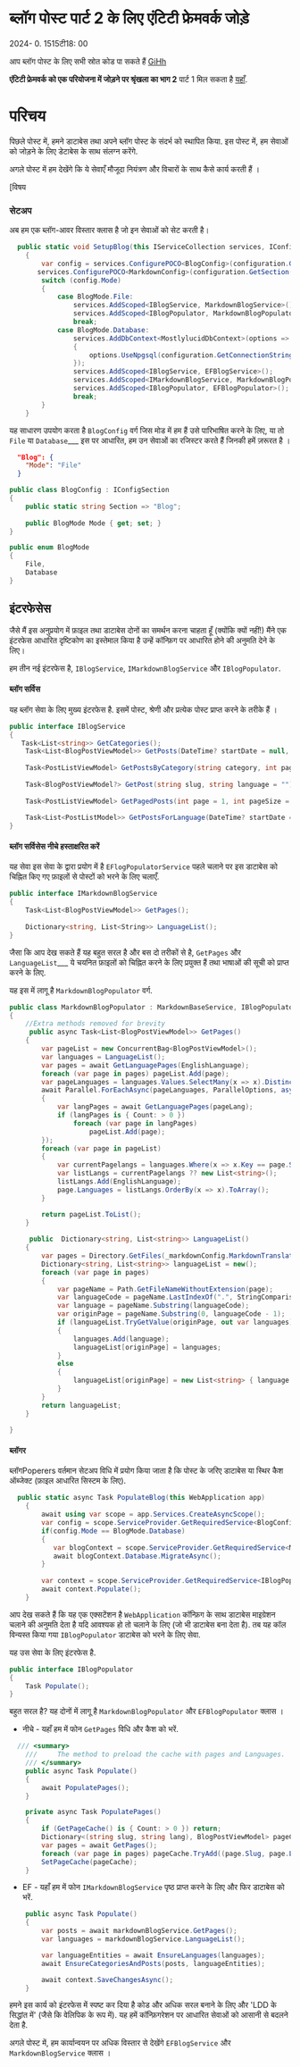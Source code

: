 # ब्लॉग पोस्ट पार्ट 2 के लिए एंटिटी फ्रेमवर्क जोड़े

<!--category-- ASP.NET, Entity Framework -->
<datetime class="hidden">2024- 0. 1515टी18: 00</datetime>

आप ब्लॉग पोस्ट के लिए सभी स्रोत कोड पा सकते हैं [GiHh](https://github.com/scottgal/mostlylucidweb/tree/local/Mostlylucid/Blog)

**एंटिटी फ्रेमवर्क को एक परियोजना में जोड़ने पर श्रृंखला का भाग 2**
पार्ट 1 मिल सकता है [यहाँ](/blog/addingentityframeworkforblogpostspt1).

# परिचय

पिछले पोस्ट में, हमने डाटाबेस तथा अपने ब्लॉग पोस्ट के संदर्भ को स्थापित किया. इस पोस्ट में, हम सेवाओं को जोड़ने के लिए डेटाबेस के साथ संलग्न करेंगे.

अगले पोस्ट में हम देखेंगे कि ये सेवाएँ मौजूदा नियंत्रण और विचारों के साथ कैसे कार्य करती हैं ।

[विषय

### सेटअप

अब हम एक ब्लॉग-आवर विस्तार क्लास है जो इन सेवाओं को सेट करती है।

```csharp
  public static void SetupBlog(this IServiceCollection services, IConfiguration configuration)
    {
        var config = services.ConfigurePOCO<BlogConfig>(configuration.GetSection(BlogConfig.Section));
       services.ConfigurePOCO<MarkdownConfig>(configuration.GetSection(MarkdownConfig.Section));
        switch (config.Mode)
        {
            case BlogMode.File:
                services.AddScoped<IBlogService, MarkdownBlogService>();
                services.AddScoped<IBlogPopulator, MarkdownBlogPopulator>();
                break;
            case BlogMode.Database:
                services.AddDbContext<MostlylucidDbContext>(options =>
                {
                    options.UseNpgsql(configuration.GetConnectionString("DefaultConnection"));
                });
                services.AddScoped<IBlogService, EFBlogService>();
                services.AddScoped<IMarkdownBlogService, MarkdownBlogPopulator>();
                services.AddScoped<IBlogPopulator, EFBlogPopulator>();
                break;
        }
    }
```

यह साधारण उपयोग करता है `BlogConfig` वर्ग जिस मोड में हम हैं उसे पारिभाषित करने के लिए, या तो `File` या `Database`___ इस पर आधारित, हम उन सेवाओं का रजिस्टर करते हैं जिनकी हमें ज़रूरत है ।

```json
  "Blog": {
    "Mode": "File"
  }
```

```csharp
public class BlogConfig : IConfigSection
{
    public static string Section => "Blog";
    
    public BlogMode Mode { get; set; }
}

public enum BlogMode
{
    File,
    Database
}
```

## इंटरफेसेस

जैसे मैं इस अनुप्रयोग में फ़ाइल तथा डाटाबेस दोनों का समर्थन करना चाहता हूँ (क्योंकि क्यों नहीं!) मैंने एक इंटरफेस आधारित दृष्टिकोण का इस्तेमाल किया है उन्हें कॉन्फ़िग पर आधारित होने की अनुमति देने के लिए।

हम तीन नई इंटरफेस है, `IBlogService`, `IMarkdownBlogService` और `IBlogPopulator`.

#### ब्लॉग सर्विस

यह ब्लॉग सेवा के लिए मुख्य इंटरफेस है. इसमें पोस्ट, श्रेणी और प्रत्येक पोस्ट प्राप्त करने के तरीके हैं ।

```csharp
public interface IBlogService
{
   Task<List<string>> GetCategories();
    Task<List<BlogPostViewModel>> GetPosts(DateTime? startDate = null, string category = "");
    
    Task<PostListViewModel> GetPostsByCategory(string category, int page = 1, int pageSize = 10, string language = BaseService.EnglishLanguage);
    
    Task<BlogPostViewModel?> GetPost(string slug, string language = "");
    
    Task<PostListViewModel> GetPagedPosts(int page = 1, int pageSize = 10, string language = BaseService.EnglishLanguage);
    
    Task<List<PostListModel>> GetPostsForLanguage(DateTime? startDate = null, string category = "", string language = BaseService.EnglishLanguage);
}
```

#### ब्लॉग सर्विसेस नीचे हस्ताक्षरित करें

यह सेवा इस सेवा के द्वारा प्रयोग में है `EFlogPopulatorService` पहले चलाने पर इस डाटाबेस को चिह्नित किए गए फ़ाइलों से पोस्टों को भरने के लिए चलाएँ.

```csharp
public interface IMarkdownBlogService
{
    Task<List<BlogPostViewModel>> GetPages();
    
    Dictionary<string, List<String>> LanguageList();
}
```

जैसा कि आप देख सकते हैं यह बहुत सरल है और बस दो तरीकों से है, `GetPages` और `LanguageList`___ ये चयनित फ़ाइलों को चिह्नित करने के लिए प्रयुक्त हैं तथा भाषाओं की सूची को प्राप्त करने के लिए.

यह इस में लागू है `MarkdownBlogPopulator` वर्ग.

```csharp
public class MarkdownBlogPopulator : MarkdownBaseService, IBlogPopulator, IMarkdownBlogService
{
    //Extra methods removed for brevity
     public async Task<List<BlogPostViewModel>> GetPages()
    {
        var pageList = new ConcurrentBag<BlogPostViewModel>();
        var languages = LanguageList();
        var pages = await GetLanguagePages(EnglishLanguage);
        foreach (var page in pages) pageList.Add(page);
        var pageLanguages = languages.Values.SelectMany(x => x).Distinct().ToList();
        await Parallel.ForEachAsync(pageLanguages, ParallelOptions, async (pageLang, ct) =>
        {
            var langPages = await GetLanguagePages(pageLang);
            if (langPages is { Count: > 0 })
                foreach (var page in langPages)
                    pageList.Add(page);
        });
        foreach (var page in pageList)
        {
            var currentPagelangs = languages.Where(x => x.Key == page.Slug).SelectMany(x => x.Value)?.ToList();
            var listLangs = currentPagelangs ?? new List<string>();
            listLangs.Add(EnglishLanguage);
            page.Languages = listLangs.OrderBy(x => x).ToArray();
        }

        return pageList.ToList();
    }
    
     public  Dictionary<string, List<string>> LanguageList()
    {
        var pages = Directory.GetFiles(_markdownConfig.MarkdownTranslatedPath, "*.md");
        Dictionary<string, List<string>> languageList = new();
        foreach (var page in pages)
        {
            var pageName = Path.GetFileNameWithoutExtension(page);
            var languageCode = pageName.LastIndexOf(".", StringComparison.Ordinal) + 1;
            var language = pageName.Substring(languageCode);
            var originPage = pageName.Substring(0, languageCode - 1);
            if (languageList.TryGetValue(originPage, out var languages))
            {
                languages.Add(language);
                languageList[originPage] = languages;
            }
            else
            {
                languageList[originPage] = new List<string> { language };
            }
        }
        return languageList;
    }
 
}
```

#### ब्लॉगर

ब्लॉगPoperers वर्तमान सेटअप विधि में प्रयोग किया जाता है कि पोस्ट के जरिए डाटाबेस या स्थिर कैश ऑब्जेक्ट (फ़ाइल आधारित सिस्टम के लिए).

```csharp
  public static async Task PopulateBlog(this WebApplication app)
    {
        await using var scope = app.Services.CreateAsyncScope();
        var config = scope.ServiceProvider.GetRequiredService<BlogConfig>();
        if(config.Mode == BlogMode.Database)
        {
           var blogContext = scope.ServiceProvider.GetRequiredService<MostlylucidDbContext>();
           await blogContext.Database.MigrateAsync();
        }
    
        var context = scope.ServiceProvider.GetRequiredService<IBlogPopulator>();
        await context.Populate();
    }
```

आप देख सकते हैं कि यह एक एक्सटेंशन है `WebApplication` कॉन्फ़िग के साथ डाटाबेस माइग्रेशन चलाने की अनुमति देता है यदि आवश्यक हो तो चलाने के लिए (जो भी डाटाबेस बना देता है). तब यह कॉल विन्यस्त किया गया `IBlogPopulator` डाटाबेस को भरने के लिए सेवा.

यह उस सेवा के लिए इंटरफेस है.

```csharp
public interface IBlogPopulator
{
    Task Populate();
}
```

बहुत सरल है? यह दोनों में लागू है `MarkdownBlogPopulator` और `EFBlogPopulator` क्लास ।

- नीचे - यहाँ हम में फोन `GetPages` विधि और कैश को भरें.

```csharp
  /// <summary>
    ///     The method to preload the cache with pages and Languages.
    /// </summary>
    public async Task Populate()
    {
        await PopulatePages();
    }

    private async Task PopulatePages()
    {
        if (GetPageCache() is { Count: > 0 }) return;
        Dictionary<(string slug, string lang), BlogPostViewModel> pageCache = new();
        var pages = await GetPages();
        foreach (var page in pages) pageCache.TryAdd((page.Slug, page.Language), page);
        SetPageCache(pageCache);
    }
```

- EF - यहाँ हम में फोन `IMarkdownBlogService` पृष्ठ प्राप्त करने के लिए और फिर डाटाबेस को भरें.

```csharp
    public async Task Populate()
    {
        var posts = await markdownBlogService.GetPages();
        var languages = markdownBlogService.LanguageList();

        var languageEntities = await EnsureLanguages(languages);
        await EnsureCategoriesAndPosts(posts, languageEntities);

        await context.SaveChangesAsync();
    }

```

हमने इस कार्य को इंटरफेस में स्पष्ट कर दिया है कोड और अधिक सरल बनाने के लिए और 'LDD के सिद्धांत में' (जैसे कि वेलिपिक के रूप में). यह हमें कॉन्फ़िगरेशन पर आधारित सेवाओं को आसानी से बदलने देता है.

अगले पोस्ट में, हम कार्यान्वयन पर अधिक विस्तार से देखेंगे `EFBlogService` और `MarkdownBlogService` क्लास ।